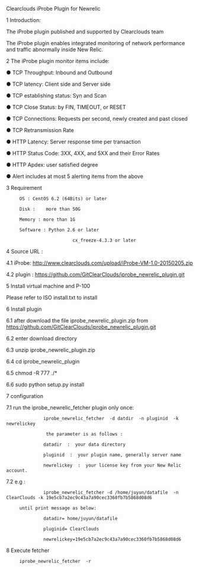 
Clearclouds iProbe Plugin for Newrelic

1           Introduction:

The iProbe plugin published and supported by Clearclouds team

The iProbe plugin enables integrated monitoring of network performance and traffic abnormally inside New Relic.

2           The iProbe plugin monitor items include:

● TCP Throughput: Inbound and Outbound

● TCP latency: Client side and Server side

● TCP establishing status: Syn and Scan

● TCP Close Status: by FIN, TIMEOUT, or RESET

● TCP Connections: Requests per second, newly created and past closed

● TCP Retransmission Rate

● HTTP Latency: Server response time per transaction

● HTTP Status Code: 3XX, 4XX, and 5XX and their Error Rates

● HTTP Apdex: user satisfied degree

● Alert includes at most 5 alerting items from the above

 

3           Requirement

         OS : CentOS 6.2 (64Bits) or later

         Disk :    more than 50G

         Memory : more than 1G

         Software : Python 2.6 or later

                             cx_freeze-4.3.3 or later

 

4           Source URL : 

4.1          iProbe:  http://www.clearclouds.com/upload/iProbe-VM-1.0-20150205.zip

4.2          plugin :  https://github.com/GitClearClouds/iprobe_newrelic_plugin.git

 

5           Install virtual machine and P-100

Please refer to ISO install.txt to install 

         

6           Install  plugin

6.1          after download the file iprobe_newrelic_plugin.zip from https://github.com/GitClearClouds/iprobe_newrelic_plugin.git

6.2          enter download directory

6.3          unzip  iprobe_newrelic_plugin.zip

6.4          cd  iprobe_newrelic_plugin

6.5          chmod -R 777  ./*

6.6          sudo python setup.py install

 

7           configuration

7.1          run the iprobe_newrelic_fetcher plugin only once:

                  iprobe_newrelic_fetcher  -d datdir  -n pluginid  -k newrelickey

                   the parameter is as follows :

                  datadir  :  your data directory

                  pluginid  :  your plugin name, generally server name

                  newrelickey  :  your license key from your New Relic account.

7.2          e.g :

                  iprobe_newrelic_fetcher -d /home/juyun/datafile  -n ClearClouds -k 19e5cb7a2ec9c43a7a90cec3360fb7b5868d08d6

         until print message as below:

                  datadir= home/juyun/datafile

                  pluginid= ClearClouds

                  newrelickey=19e5cb7a2ec9c43a7a90cec3360fb7b5868d08d6

 

8           Execute fetcher

         iprobe_newrelic_fetcher  -r
﻿
